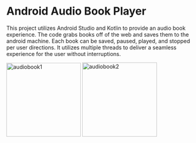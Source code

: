 # Android Audio Book Player
This project utilizes Android Studio and Kotlin to provide an audio book experience. The code grabs books off of the web and saves them to the android machine. Each book can be saved, paused, played, and stopped per user directions. It utilizes multiple threads to deliver a seamless experience for the user without interruptions.



<img width="194" alt="audiobook1" src="https://user-images.githubusercontent.com/89660661/193858575-4e2fb437-9535-4164-bb17-725818dbe473.PNG">

<img width="195" alt="audiobook2" src="https://user-images.githubusercontent.com/89660661/193858737-7e019c4a-4115-41e1-972a-fdf8bf582c27.PNG">

